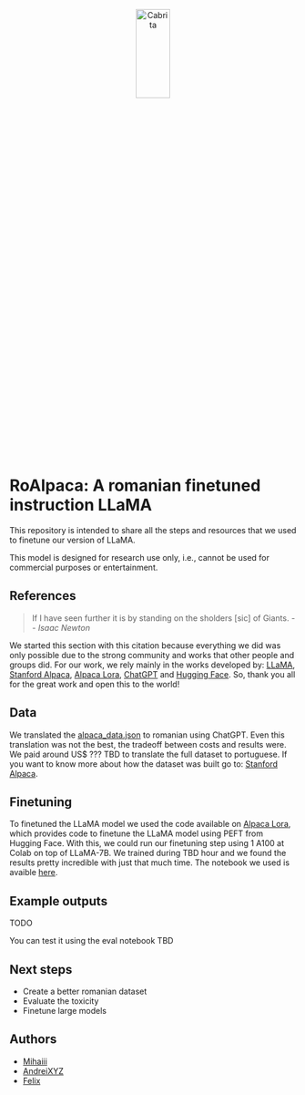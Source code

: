 <p align="center" width="100%">
<img src="assets/cabrita.png" alt="Cabrita" style="width: 20%; min-width: 300px; display: block; margin: auto;">
</p>

# RoAlpaca: A romanian finetuned instruction LLaMA

This repository is intended to share all the steps and resources that we used to finetune our version of LLaMA.

This model is designed for research use only, i.e., cannot be used for commercial purposes or entertainment.


## References

> If I have seen further it is by standing on the sholders [sic] of Giants.
> -- <cite>Isaac Newton</cite>

We started this section with this citation because everything we did was only possible due to the strong community and works that other people and groups did. For our work, we rely mainly in the works developed by: [LLaMA](https://ai.facebook.com/blog/large-language-model-llama-meta-ai/), [Stanford Alpaca](https://github.com/tatsu-lab/stanford_alpaca), [Alpaca Lora](https://github.com/tloen/alpaca-lora), [ChatGPT](https://openai.com/blog/chatgpt) and [Hugging Face](https://huggingface.co/). So, thank you all for the great work and open this to the world!


## Data

We translated the [alpaca_data.json](https://github.com/tatsu-lab/stanford_alpaca/blob/main/alpaca_data.json) to romanian using ChatGPT. Even this translation was not the best, the tradeoff between costs and results were. We paid around US$ ??? TBD to translate the full dataset to portuguese.
If you want to know more about how the dataset was built go to: [Stanford Alpaca](https://github.com/tatsu-lab/stanford_alpaca).


## Finetuning

To finetuned the LLaMA model we used the code available on [Alpaca Lora](https://github.com/tloen/alpaca-lora), which provides code to finetune the LLaMA model using PEFT from Hugging Face. With this, we could run our finetuning step using 1 A100 at Colab on top of LLaMA-7B. We trained during TBD hour and we found the results pretty incredible with just that much time. The notebook we used is avaible [here](notebooks/train_lora.ipynb).


## Example outputs
TODO

You can test it using the eval notebook TBD 

## Next steps

- Create a better romanian dataset
- Evaluate the toxicity
- Finetune large models


## Authors

- [Mihaiii](https://github.com/Mihaiii)
- [AndreiXYZ](https://github.com/AndreiXYZ)
- [Felix](https://github.com/TheVexy)
